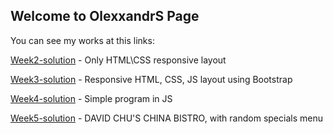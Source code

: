 ## Welcome to OlexxandrS Page

You can see my works at this links:

[Week2-solution](https://olexxandrs.github.io/coursera_course/module2-solution) - Only HTML\CSS responsive layout

[Week3-solution](https://olexxandrs.github.io/coursera_course/module3-solution) - Responsive HTML, CSS, JS layout using Bootstrap

[Week4-solution](https://olexxandrs.github.io/coursera_course/module4-solution) - Simple program in JS

[Week5-solution](https://olexxandrs.github.io/coursera_course/module5-solution) - DAVID CHU'S CHINA BISTRO, with random specials menu
